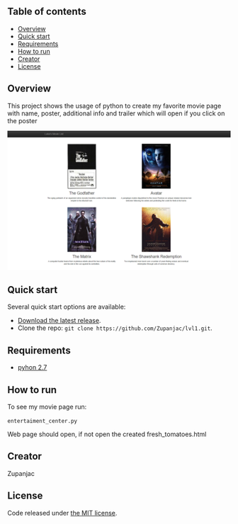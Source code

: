## Table of contents
* [Overview](#overview)
* [Quick start](#quick-start)
* [Requirements](#requirements)
* [How to run](#how-to-run)
* [Creator](#creator)
* [License](#license)

## Overview

This project shows the usage of python to create my favorite movie page with
name, poster, additional info and trailer which will open if you click on the poster

![Example](https://github.com/Zupanjac/lvl1/blob/master/Movie.png)

## Quick start

Several quick start options are available:

* [Download the latest release](https://github.com/Zupanjac/lvl1/archive/master.zip).
* Clone the repo: `git clone https://github.com/Zupanjac/lvl1.git`.

## Requirements
* [pyhon 2.7](https://www.python.org/downloads/)

## How to run
To see my movie page run:

  `entertaiment_center.py`

Web page should open, if not open the created fresh_tomatoes.html

## Creator
Zupanjac

## License

Code released under [the MIT license](https://github.com/twbs/bootstrap/blob/master/LICENSE).
